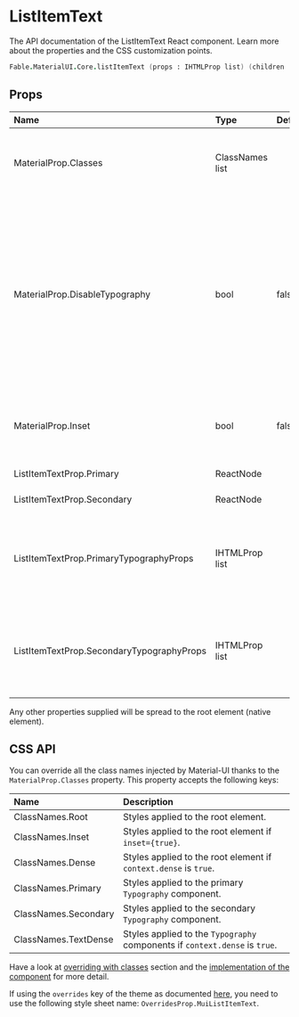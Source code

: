 # ListItemText

<p class="description">The API documentation of the ListItemText React component. Learn more about the properties and the CSS customization points.</p>

```fsharp
Fable.MaterialUI.Core.listItemText (props : IHTMLProp list) (children : ReactElement list) : ReactElement
```



## Props

| Name | Type | Default | Description |
|:-----|:-----|:--------|:------------|
| <span class="prop-name">MaterialProp.Classes</span> | <span class="prop-type">ClassNames list</span> |   | Override or extend the styles applied to the component.  See CSS API below for more details.  |
| <span class="prop-name">MaterialProp.DisableTypography</span> | <span class="prop-type">bool</span> | <span class="prop-default">false</span> | If `true`, the children won't be wrapped by a Typography component. This can be useful to render an alternative Typography variant by wrapping the `children` (or `primary`) text, and optional `secondary` text with the Typography component. |
| <span class="prop-name">MaterialProp.Inset</span> | <span class="prop-type">bool</span> | <span class="prop-default">false</span> | If `true`, the children will be indented. This should be used if there is no left avatar or left icon. |
| <span class="prop-name">ListItemTextProp.Primary</span> | <span class="prop-type">ReactNode</span> |   | The main content element. |
| <span class="prop-name">ListItemTextProp.Secondary</span> | <span class="prop-type">ReactNode</span> |   | The secondary content element. |
| <span class="prop-name">ListItemTextProp.PrimaryTypographyProps</span> | <span class="prop-type">IHTMLProp list</span> |   | These props will be forwarded to the primary typography component (as long as disableTypography is not `true`). |
| <span class="prop-name">ListItemTextProp.SecondaryTypographyProps</span> | <span class="prop-type">IHTMLProp list</span> |   | These props will be forwarded to the secondary typography component (as long as disableTypography is not `true`). |

Any other properties supplied will be spread to the root element (native element).

## CSS API

You can override all the class names injected by Material-UI thanks to the `MaterialProp.Classes` property.
This property accepts the following keys:


| Name | Description |
|:-----|:------------|
| <span class="prop-name">ClassNames.Root</span> | Styles applied to the root element.
| <span class="prop-name">ClassNames.Inset</span> | Styles applied to the root element if `inset={true}`.
| <span class="prop-name">ClassNames.Dense</span> | Styles applied to the root element if `context.dense` is `true`.
| <span class="prop-name">ClassNames.Primary</span> | Styles applied to the primary `Typography` component.
| <span class="prop-name">ClassNames.Secondary</span> | Styles applied to the secondary `Typography` component.
| <span class="prop-name">ClassNames.TextDense</span> | Styles applied to the `Typography` components if `context.dense` is `true`.

Have a look at [overriding with classes](#/customization/overrides) section
and the [implementation of the component](https://github.com/mui-org/material-ui/tree/master/packages/material-ui/src/ListItemText/ListItemText.js)
for more detail.

If using the `overrides` key of the theme as documented
[here](#/customization/themes),
you need to use the following style sheet name: `OverridesProp.MuiListItemText`.

<!--## Demos-->

<!--- [Lists](/demos/lists/)-->

